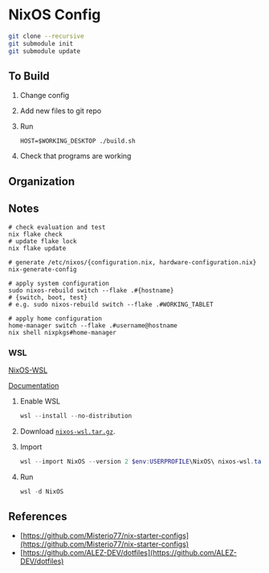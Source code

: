 # NixOS Config

```sh
git clone --recursive
git submodule init
git submodule update
```

## To Build

1. Change config
2. Add new files to git repo
3. Run

   ```shell
   HOST=$WORKING_DESKTOP ./build.sh
   ```

4. Check that programs are working

## Organization

## Notes

```shell
# check evaluation and test
nix flake check
# update flake lock
nix flake update

# generate /etc/nixos/{configuration.nix, hardware-configuration.nix}
nix-generate-config

# apply system configuration
sudo nixos-rebuild switch --flake .#{hostname}
# {switch, boot, test}
# e.g. sudo nixos-rebuild switch --flake .#WORKING_TABLET

# apply home configuration
home-manager switch --flake .#username@hostname
nix shell nixpkgs#home-manager
```

### WSL

[NixOS-WSL](https://github.com/nix-community/NixOS-WSL?tab=readme-ov-file)

[Documentation](https://nix-community.github.io/NixOS-WSL/index.html)

1. Enable WSL

   ```Powershell
   wsl --install --no-distribution
   ```

2. Download [`nixos-wsl.tar.gz`](https://github.com/nix-community/NixOS-WSL/releases/latest).
3. Import

   ```Powershell
   wsl --import NixOS --version 2 $env:USERPROFILE\NixOS\ nixos-wsl.tar.gz
   ```

4. Run

   ```Powershell
   wsl -d NixOS
   ```

## References

- [https://github.com/Misterio77/nix-starter-configs](https://github.com/Misterio77/nix-starter-configs)
- [https://github.com/ALEZ-DEV/dotfiles](https://github.com/ALEZ-DEV/dotfiles)

